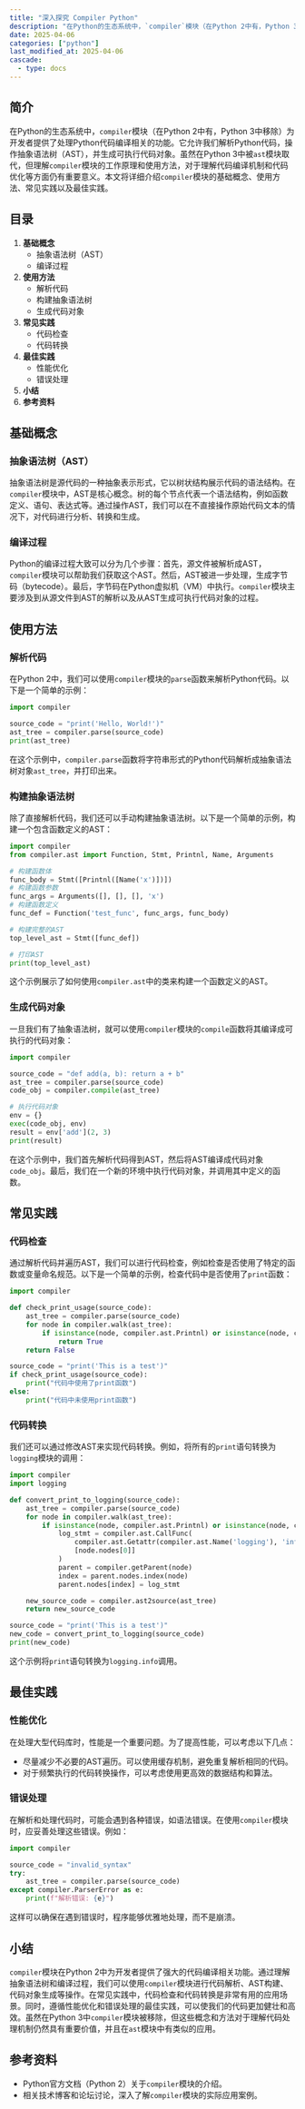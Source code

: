 ```yaml
---
title: "深入探究 Compiler Python"
description: "在Python的生态系统中，`compiler`模块（在Python 2中有，Python 3中移除）为开发者提供了处理Python代码编译相关的功能。它允许我们解析Python代码，操作抽象语法树（AST），并生成可执行代码对象。虽然在Python 3中被`ast`模块取代，但理解`compiler`模块的工作原理和使用方法，对于理解代码编译机制和代码优化等方面仍有重要意义。本文将详细介绍`compiler`模块的基础概念、使用方法、常见实践以及最佳实践。"
date: 2025-04-06
categories: ["python"]
last_modified_at: 2025-04-06
cascade:
  - type: docs
---
```



## 简介
在Python的生态系统中，`compiler`模块（在Python 2中有，Python 3中移除）为开发者提供了处理Python代码编译相关的功能。它允许我们解析Python代码，操作抽象语法树（AST），并生成可执行代码对象。虽然在Python 3中被`ast`模块取代，但理解`compiler`模块的工作原理和使用方法，对于理解代码编译机制和代码优化等方面仍有重要意义。本文将详细介绍`compiler`模块的基础概念、使用方法、常见实践以及最佳实践。

<!-- more -->
## 目录
1. **基础概念**
    - 抽象语法树（AST）
    - 编译过程
2. **使用方法**
    - 解析代码
    - 构建抽象语法树
    - 生成代码对象
3. **常见实践**
    - 代码检查
    - 代码转换
4. **最佳实践**
    - 性能优化
    - 错误处理
5. **小结**
6. **参考资料**

## 基础概念
### 抽象语法树（AST）
抽象语法树是源代码的一种抽象表示形式，它以树状结构展示代码的语法结构。在`compiler`模块中，AST是核心概念。树的每个节点代表一个语法结构，例如函数定义、语句、表达式等。通过操作AST，我们可以在不直接操作原始代码文本的情况下，对代码进行分析、转换和生成。

### 编译过程
Python的编译过程大致可以分为几个步骤：首先，源文件被解析成AST，`compiler`模块可以帮助我们获取这个AST。然后，AST被进一步处理，生成字节码（bytecode）。最后，字节码在Python虚拟机（VM）中执行。`compiler`模块主要涉及到从源文件到AST的解析以及从AST生成可执行代码对象的过程。

## 使用方法
### 解析代码
在Python 2中，我们可以使用`compiler`模块的`parse`函数来解析Python代码。以下是一个简单的示例：

```python
import compiler

source_code = "print('Hello, World!')"
ast_tree = compiler.parse(source_code)
print(ast_tree)
```

在这个示例中，`compiler.parse`函数将字符串形式的Python代码解析成抽象语法树对象`ast_tree`，并打印出来。

### 构建抽象语法树
除了直接解析代码，我们还可以手动构建抽象语法树。以下是一个简单的示例，构建一个包含函数定义的AST：

```python
import compiler
from compiler.ast import Function, Stmt, Printnl, Name, Arguments

# 构建函数体
func_body = Stmt([Printnl([Name('x')])])
# 构建函数参数
func_args = Arguments([], [], [], 'x')
# 构建函数定义
func_def = Function('test_func', func_args, func_body)

# 构建完整的AST
top_level_ast = Stmt([func_def])

# 打印AST
print(top_level_ast)
```

这个示例展示了如何使用`compiler.ast`中的类来构建一个函数定义的AST。

### 生成代码对象
一旦我们有了抽象语法树，就可以使用`compiler`模块的`compile`函数将其编译成可执行的代码对象：

```python
import compiler

source_code = "def add(a, b): return a + b"
ast_tree = compiler.parse(source_code)
code_obj = compiler.compile(ast_tree)

# 执行代码对象
env = {}
exec(code_obj, env)
result = env['add'](2, 3)
print(result)  
```

在这个示例中，我们首先解析代码得到AST，然后将AST编译成代码对象`code_obj`。最后，我们在一个新的环境中执行代码对象，并调用其中定义的函数。

## 常见实践
### 代码检查
通过解析代码并遍历AST，我们可以进行代码检查，例如检查是否使用了特定的函数或变量命名规范。以下是一个简单的示例，检查代码中是否使用了`print`函数：

```python
import compiler

def check_print_usage(source_code):
    ast_tree = compiler.parse(source_code)
    for node in compiler.walk(ast_tree):
        if isinstance(node, compiler.ast.Printnl) or isinstance(node, compiler.ast.Print):
            return True
    return False

source_code = "print('This is a test')"
if check_print_usage(source_code):
    print("代码中使用了print函数")
else:
    print("代码中未使用print函数")
```

### 代码转换
我们还可以通过修改AST来实现代码转换。例如，将所有的`print`语句转换为`logging`模块的调用：

```python
import compiler
import logging

def convert_print_to_logging(source_code):
    ast_tree = compiler.parse(source_code)
    for node in compiler.walk(ast_tree):
        if isinstance(node, compiler.ast.Printnl) or isinstance(node, compiler.ast.Print):
            log_stmt = compiler.ast.CallFunc(
                compiler.ast.Getattr(compiler.ast.Name('logging'), 'info'),
                [node.nodes[0]]
            )
            parent = compiler.getParent(node)
            index = parent.nodes.index(node)
            parent.nodes[index] = log_stmt

    new_source_code = compiler.ast2source(ast_tree)
    return new_source_code

source_code = "print('This is a test')"
new_code = convert_print_to_logging(source_code)
print(new_code)
```

这个示例将`print`语句转换为`logging.info`调用。

## 最佳实践
### 性能优化
在处理大型代码库时，性能是一个重要问题。为了提高性能，可以考虑以下几点：
- 尽量减少不必要的AST遍历。可以使用缓存机制，避免重复解析相同的代码。
- 对于频繁执行的代码转换操作，可以考虑使用更高效的数据结构和算法。

### 错误处理
在解析和处理代码时，可能会遇到各种错误，如语法错误。在使用`compiler`模块时，应妥善处理这些错误。例如：

```python
import compiler

source_code = "invalid_syntax"
try:
    ast_tree = compiler.parse(source_code)
except compiler.ParserError as e:
    print(f"解析错误: {e}")
```

这样可以确保在遇到错误时，程序能够优雅地处理，而不是崩溃。

## 小结
`compiler`模块在Python 2中为开发者提供了强大的代码编译相关功能。通过理解抽象语法树和编译过程，我们可以使用`compiler`模块进行代码解析、AST构建、代码对象生成等操作。在常见实践中，代码检查和代码转换是非常有用的应用场景。同时，遵循性能优化和错误处理的最佳实践，可以使我们的代码更加健壮和高效。虽然在Python 3中`compiler`模块被移除，但这些概念和方法对于理解代码处理机制仍然具有重要价值，并且在`ast`模块中有类似的应用。

## 参考资料
- Python官方文档（Python 2）关于`compiler`模块的介绍。
- 相关技术博客和论坛讨论，深入了解`compiler`模块的实际应用案例。 